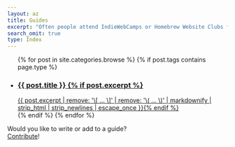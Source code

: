 ```yaml
---
layout: az
title: Guides
excerpt: "Often people attend IndieWebCamps or Homebrew Website Clubs for the first time asking where to start in setting up their website. Here we break down each of the steps into easily consumable guides for topics like registering a domain, hosting and publishing your content."
search_omit: true
type: Index
---
```


<ul class="post-list">
{% for post in site.categories.browse %}
{% if post.tags contains page.type %}
  <li><a href="{{ site.url }}{{ post.url }}"><h3>{{ post.title }} {% if post.excerpt %}</h3><span class="excerpt">{{ post.excerpt | remove: '\[ ... \]' | remove: '\( ... \)' | markdownify | strip_html | strip_newlines | escape_once }}</span>{% endif %} </a></li>
{% endif %}
{% endfor %}
</ul>

<p class="post-list-after">Would you like to write or add to a guide?<br> <a href="/contribute/">Contribute</a>!</p>
